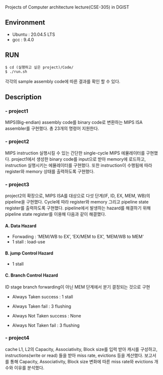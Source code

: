 Projects of Computer architecture lecture(CSE-305) in DGIST
  
## Environment
- Ubuntu : 20.04.5 LTS  
- gcc : 9.4.0
  
## RUN

```
$ cd (실행하고 싶은 project)/Code/ 
$ ./run.sh
```
  
각각의 sample assembly code에 따른 결과를 확인 할 수 있다.
  
## Description

### - project1
 MIPS(Big-endian) assembly code를 binary code로 변환하는 MIPS ISA assembler를 구현했다. 총 23개의 명령어 지원한다.
 
### - project2
MIPS instruction 실행시킬 수 있는 간단한 single-cycle MIPS 에뮬레이터를 구현했다. project1에서 생성한 binary code를 input으로 받아 memory에 로드하고, instruction 실행시키는 에뮬레이터를 구현했다. 또한 instruction이 수행됨에 따라 register와 memory 상태를 출력하도록 구현했다.

### - project3
project2의 확장으로, MIPS ISA를 대상으로 다섯 단계(IF, ID, EX, MEM, WB)의 pipeline을 구현했다. Cycle에 따라 register와 memory 그리고 pipeline state register를 출력하도록 구현했다. pipeline에서 발생하는 hazard를 해결하기 위해 pipeline state register를 이용해 다음과 같이 해결했다. 

#### A. Data Hazard
 - Forwading : ‘MEM/WB to EX’, ‘EX/MEM to EX’, ‘MEM/WB to MEM‘
 - 1 stall : load-use 
 
#### B. jump Control Hazard
 - 1 stall 
 
#### C. Branch Control Hazard
ID stage branch forwarding이 아닌 MEM 단계에서 분기 결정되는 것으로 구현
 
 - Always Taken success : 1 stall
 - Always Taken fail : 3 flushing

 - Always Not Taken success : None
 - Always Not Taken fail : 3 flushing


### - project4
cache L1, L2의 Capacity, Associativity, Block size를 입력 받아 캐시를 구성하고, instructions(write or read) 들을 받아 miss rate, evictions 등을 계산했다. 보고서를 통해 Capacity, Associativity, Block size 변화에 따른 miss rate와 evictions 개수와 이유를 분석했다.
  
  
  
